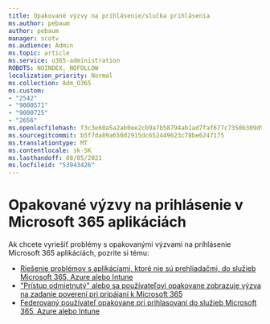```yaml
---
title: Opakované výzvy na prihlásenie/slučka prihlásenia
ms.author: pebaum
author: pebaum
manager: scotv
ms.audience: Admin
ms.topic: article
ms.service: o365-administration
ROBOTS: NOINDEX, NOFOLLOW
localization_priority: Normal
ms.collection: Adm_O365
ms.custom:
- "2542"
- "9000571"
- "9000725"
- "2656"
ms.openlocfilehash: f3c3e60a5a2ab0ee2cb9a7b58794ab1ad7faf677c7350b309d968a282db43772
ms.sourcegitcommit: b5f7da89a650d2915dc652449623c78be6247175
ms.translationtype: MT
ms.contentlocale: sk-SK
ms.lasthandoff: 08/05/2021
ms.locfileid: "53943426"
---
```

# <a name="repeated-sign-in-prompts-in-microsoft-365-apps"></a>Opakované výzvy na prihlásenie v Microsoft 365 aplikáciách

Ak chcete vyriešiť problémy s opakovanými výzvami na prihlásenie Microsoft 365 aplikáciách, pozrite si tému:

- [Riešenie problémov s aplikáciami, ktoré nie sú prehliadačmi, do služieb Microsoft 365, Azure alebo Intune](https://support.office.com/article/how-to-troubleshoot-non-browser-apps-that-can-t-sign-in-to-office-365-azure-or-intune-3ba1b268-66f6-462c-b0e5-070f5c2603c1)
- ["Prístup odmietnutý" alebo sa používateľovi opakovane zobrazuje výzva na zadanie poverení pri pripájaní k Microsoft 365](https://docs.microsoft.com/office365/troubleshoot/security/access-denied-when-connect-to-office-365)
- [Federovaný používateľ opakovane pri prihlasovaní do služieb Microsoft 365, Azure alebo Intune](https://docs.microsoft.com/office365/troubleshoot/authentication/federated-user-repeatedly-prompted-for-credentials)

